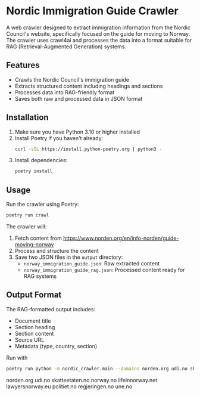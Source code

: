 # Nordic Immigration Guide Crawler

A web crawler designed to extract immigration information from the Nordic Council's website, specifically focused on the guide for moving to Norway. The crawler uses crawl4ai and processes the data into a format suitable for RAG (Retrieval-Augmented Generation) systems.

## Features

- Crawls the Nordic Council's immigration guide
- Extracts structured content including headings and sections
- Processes data into RAG-friendly format
- Saves both raw and processed data in JSON format

## Installation

1. Make sure you have Python 3.10 or higher installed
2. Install Poetry if you haven't already:
   ```bash
   curl -sSL https://install.python-poetry.org | python3 -
   ```
3. Install dependencies:
   ```bash
   poetry install
   ```

## Usage

Run the crawler using Poetry:

```bash
poetry run crawl
```

The crawler will:
1. Fetch content from https://www.norden.org/en/info-norden/guide-moving-norway
2. Process and structure the content
3. Save two JSON files in the `output` directory:
   - `norway_immigration_guide.json`: Raw extracted content
   - `norway_immigration_guide_rag.json`: Processed content ready for RAG systems

## Output Format

The RAG-formatted output includes:
- Document title
- Section heading
- Section content
- Source URL
- Metadata (type, country, section)

Run with 
```bash
poetry run python -m nordic_crawler.main --domains norden.org udi.no skatteetaten.no norway.no lifeinnorway.net lawyersnorway.eu politiet.no regjeringen.no une.no --output-format json --output-filename nordic_all
```

norden.org udi.no skatteetaten.no norway.no lifeinnorway.net lawyersnorway.eu politiet.no regjeringen.no une.no